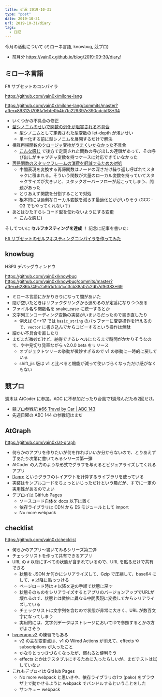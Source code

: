 ```yaml
---
title: 近況 2019-10-31
type: "post"
date: 2019-10-31
url: 2019-10-31/diary
tags:
  - 日記
---
```


今月の活動について (ミローネ言語, knowbug, 競プロ)

<!--more-->

- 前月分 <https://vain0x.github.io/blog/2019-09-30/diary/>

## ミローネ言語

F# サブセットのコンパイラ

<https://github.com/vain0x/milone-lang>

<https://github.com/vain0x/milone-lang/commits/master?after=89312d708fa1ebfe0b4b7fc229397e390cdcbff8+34>

- いくつかの不具合の修正
- [型シノニムのせいで関数の汎化が阻害される不具合](https://github.com/vain0x/milone-lang/commit/cdd1ecbaf56d6ec9d73fb81add7df2bb0c6f4797#diff-18a767344e510ff25665da7d631854dfL1614)
    - 型シノニムとして定義された型変数の let-depth が浅いせい
    - 単一化する前に型シノニムを展開するだけで解決
- [相互再帰関数のクロージャ変換がうまくいかなかった不具合](https://github.com/vain0x/milone-lang/commit/675c6910a8f3e7b5a2bebace6666eaa6d54f75d6)
    - [こんな感じ](https://github.com/vain0x/milone-lang/commit/c9dfb98c455b493c2755a25c08a285b1e3c7b83e) で後方で定義された関数の呼び出しの連鎖があって、その呼び出しがキャプチャ変数を持つケースに対応できていなかった
- [再帰関数のスタックフレームの消費を軽減するための対処](https://github.com/vain0x/milone-lang/commit/a1a605eb32b77600b7ebe9126bada0f1bf3cb6c6)
    - 中間表現を変換する再帰関数はノードの深さだけ繰り返し呼ばれてスタックに積まれる。そういう関数が大量のローカル変数を持っていてスタックサイズが大きいと、スタックオーバーフローが起こってしまう、問題があった
    - とりあえず関数を分割することで対処
    - 根本的には過剰なローカル変数を減らす最適化とががいりそう (GCC -O3 でもやってくれない？)
- あとはひたすらレコード型を使わないようにする変更
    - [こんな感じ](https://github.com/vain0x/milone-lang/commit/9ac877380cfc8274569056141c48ddacc1e11541))

そしてついに **セルフホスティングを達成** ！ 記念に記事を書いた:

[F# サブセットのセルフホスティングコンパイラを作ってみた](https://qiita.com/vain0x/items/00c554517961e53f945a)

## knowbug

HSP3 デバッグウィンドウ

<https://github.com/vain0x/knowbug>
<https://github.com/vain0x/knowbug/commits/master?after=6286b749c2a951d1cb1cc3cb38a07c2db7df6383+69>

- ミローネ言語にかかりきりになって間があいた
- 間が空いたときはリファクタリングから進めるのが定番になりつつある
- ファイル名や関数名を snake_case に統一するとか
- 文字列エンコーディング変換の実装がいまいちだったので書き直したり
    - 例えば C++17 では `basic_string` のバッファーに変更操作を行えるので、`vector` に書き込んでからコピーするという操作は無駄
- 細かい不具合を直したり
- まだまだ微妙だけど、納得できるレベルになるまで時間がかかりそうなので、やや見切り発車ながら v2.0.0 beta をリリース
    - オブジェクトツリーの挙動が微妙すぎるので v1 の挙動に一時的に戻している
    - shift_jis 版は v1 と比べると機能が減って使いづらくなっただけ感がなくもない

## 競プロ

週末は AtCoder に参加。AGC に不参加だったり台風で1週飛んだため2回だけ。

- [競プロ参戦記 #66 Travel by Car | ABC 143](https://qiita.com/vain0x/items/8385ffd834d85dac9efa)
- 先週日曜の ABC 144 の参戦記はまだ

## AtGraph

<https://github.com/vain0x/at-graph>

- 何らかのアプリを作りたいが何を作ればいいか分からないので、とりあえず手あたり次第に書いてみるシリーズ第一弾
- AtCoder の入力のような形式でグラフを与えるとビジュアライズしてくれるアプリ
- [Dagre](https://github.com/dagrejs/dagre) というグラフのレイアウトを計算するライブラリを使っている
- 実装はサンプルコードをちょっといじっただけという趣だが、すでに一定の実用性があるのでよい
- デプロイは GitHub Pages
    - ソースコード自体を docs 以下に置く
    - 依存ライブラリは CDN から ES モジュールとして import
    - No more webpack

## checklist

<https://github.com/vain0x/checklist>

- 何らかのアプリ～書いてみるシリーズ第二弾
- チェックリストを作って共有できるアプリ
- URL の `#` 以降にすべての状態が含まれているので、URL を貼るだけで共有できる
    - 状態を JSON か何かにシリアライズして、Gzip で圧縮して、base64 にして、`#` 以降に貼っつける
    - ページロード時は `#` 以降を逆の手順で状態に戻す
    - 状態そのものをシリアライズするとアプリのバージョンアップでURLが壊れるので、状態とは微妙に異なる中間表現に変換してからシリアライズしている
    - チェックリストは文字列を含むので状態が非常に大きく、URL が数百文字になってしまう
    - 実用的には、文字列データはストレージにおいてIDで参照するとかの方がよさそう
- [hyperapp v2](https://github.com/jorgebucaran/hyperapp) の練習でもある
    - v2 の主な変更点は、v1 の Wired Actions が消えて、effects や subscriptions が入ったこと
    - かなりとっつきづらくなったが、慣れると便利そう
    - effects とかはテスタブルにするために入ったらしいが、まだテストは試していない
- これもデプロイは GitHub Pages
    - No more webpack と思いきや、依存ライブラリの1つ (pako) をブラウザ上で動かせるように webpack でバンドルするということをした
    - サンキュー webpack
